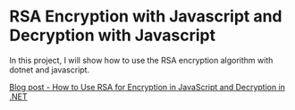 # RSA Encryption with Javascript and Decryption with Javascript

In this project, I will show how to use the RSA encryption algorithm with dotnet and javascript.

[Blog post - How to Use RSA for Encryption in JavaScript and Decryption in .NET](https://medium.com/stackademic/how-to-use-rsa-for-encryption-in-javascript-and-decryption-in-net-599ab1514780)
